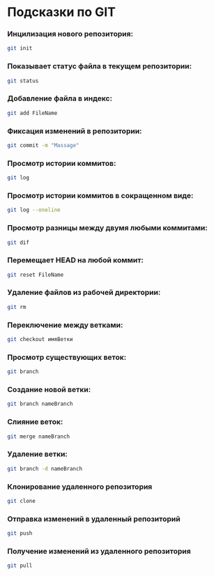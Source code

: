 # Подсказки по GIT

### Инцилизация нового репозитория:
```sh
git init
```

### Показывает статус файла в текущем репозитории:
```sh
git status
```

### Добавление файла в индекс:
```sh 
git add FileName
```

### Фиксация изменений в репозитории:
```sh
git commit -m "Massage"
```

### Просмотр истории коммитов:
```sh
git log
```

### Просмотр истории коммитов в сокращенном виде:
```sh
git log --oneline
```

### Просмотр разницы между двумя любыми коммитами:
```sh
git dif
```

### Перемещает HEAD на любой коммит:
```sh
git reset FileName
```

### Удаление файлов из рабочей директории:
```sh 
git rm
```
### Переключение между ветками:
```sh
git checkout имяВетки
```

### Просмотр существующих веток:
```sh
git branch
```

### Создание новой ветки:
```sh
git branch nameBranch
```

### Слияние веток:
```sh
git merge nameBranch
```
### Удаление ветки:
```sh
git branch -d nameBranch
```

### Клонирование удаленного репозитория 
```sh
git clone 
```

### Отправка изменений в удаленный репозиторий
```sh
git push
```

### Получение изменений из удаленного репозитория 
```sh
git pull
```


